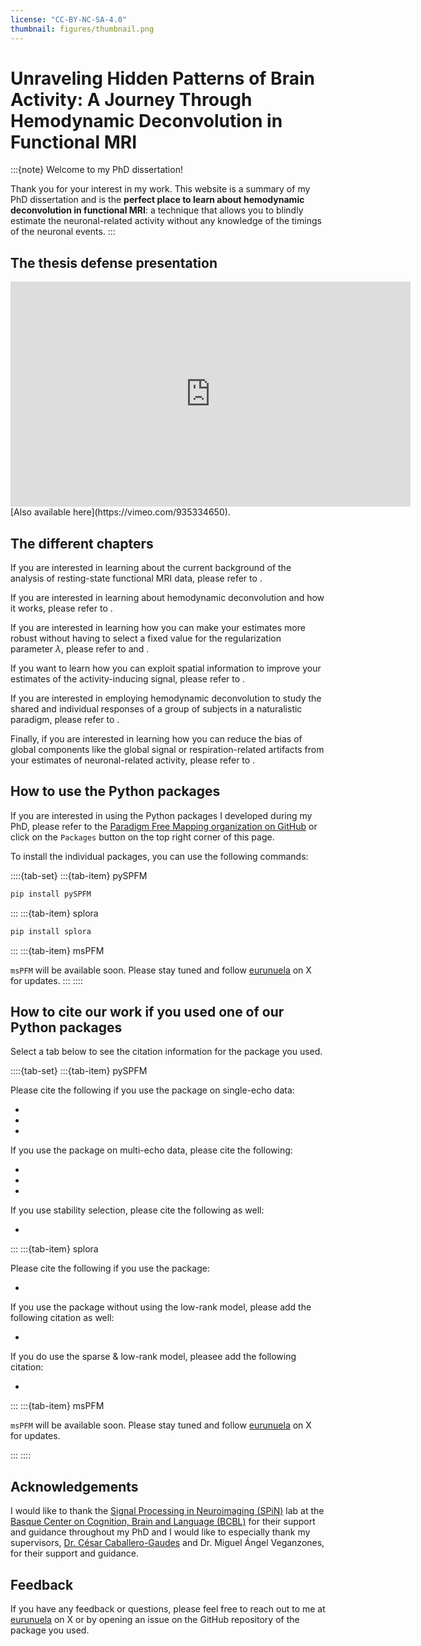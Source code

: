 ```yaml
---
license: "CC-BY-NC-SA-4.0"
thumbnail: figures/thumbnail.png
---
```

# Unraveling Hidden Patterns of Brain Activity: A Journey Through Hemodynamic Deconvolution in Functional MRI

:::{note} Welcome to my PhD dissertation!

Thank you for your interest in my work. This website is a summary of my PhD dissertation and is the
**perfect place to learn about hemodynamic deconvolution in functional MRI**: a technique that allows
you to blindly estimate the neuronal-related activity without any knowledge of the timings of the
neuronal events.
:::

## The thesis defense presentation

<iframe src="https://player.vimeo.com/video/935334650?h=9bd47d083a" width="640" height="360" frameborder="0" allow="autoplay; fullscreen; picture-in-picture" allowfullscreen></iframe>
[Also available here](https://vimeo.com/935334650).

## The different chapters

If you are interested in learning about the current background of the analysis of resting-state
functional MRI data, please refer to [](#cha-intro).

If you are interested in learning about hemodynamic deconvolution and how it works, please refer
to [](#cha-synthesis-analysis).

If you are interested in learning how you can make your estimates more robust without having to
select a fixed value for the regularization parameter $\lambda$, please refer to [](#cha-stability)
and [](#cha-multivariate).

If you want to learn how you can exploit spatial information to improve your estimates of the
activity-inducing signal, please refer to [](#cha-multivariate).

If you are interested in employing hemodynamic deconvolution to study the shared and individual responses
of a group of subjects in a naturalistic paradigm, please refer to [](#cha-multi-subject).

Finally, if you are interested in learning how you can reduce the bias of global components like
the global signal or respiration-related artifacts from your estimates of neuronal-related
activity, please refer to [](#cha-low-rank).

## How to use the Python packages

If you are interested in using the Python packages I developed during my PhD, please refer to the
[Paradigm Free Mapping organization on
GitHub](https://github.com/orgs/Paradigm-Free-Mapping/repositories) or click on the `Packages`
button on the top right corner of this page.

To install the individual packages, you can use the following commands:

::::{tab-set}
:::{tab-item} pySPFM

```bash
pip install pySPFM
```
:::
:::{tab-item} splora

```bash
pip install splora
```
:::
:::{tab-item} msPFM

`msPFM` will be available soon. Please stay tuned and follow [eurunuela](https://x.com/eurunuela)
on X for updates.
:::
::::

## How to cite our work if you used one of our Python packages

Select a tab below to see the citation information for the package you used.

::::{tab-set}
:::{tab-item} pySPFM

Please cite the following if you use the package on single-echo data:

- [](https://zenodo.org/doi/10.5281/zenodo.6600095)
- [](https://doi.org/10.1002/hbm.21452)
- [](https://doi.org/10.52294/001c.87574)

If you use the package on multi-echo data, please cite the following:

- [](https://zenodo.org/doi/10.5281/zenodo.6600095)
- [](https://doi.org/10.1016/j.neuroimage.2019.116081)
- [](https://doi.org/10.52294/001c.87574)

If you use stability selection, please cite the following as well:

- [](https://doi.org/10.1109/embc44109.2020.9176137)

:::
:::{tab-item} splora

Please cite the following if you use the package:

- [](https://zenodo.org/doi/10.5281/zenodo.6603447)

If you use the package without using the low-rank model, please add the following citation as well:

- [](https://doi.org/10.1016/j.media.2023.103010)

If you do use the sparse & low-rank model, pleasee add the following citation:

- [](https://doi.org/10.1109/isbi48211.2021.9433821)

:::
:::{tab-item} msPFM

`msPFM` will be available soon. Please stay tuned and follow [eurunuela](https://x.com/eurunuela)
on X for updates.

:::
::::

## Acknowledgements

I would like to thank the [Signal Processing in Neuroimaging
(SPiN)](https://bcbl.eu/en/research/research-groups/signal-processing-neuroimaging) lab at the
[Basque Center on Cognition, Brain and Language (BCBL)](https://bcbl.eu/en) for their support and
guidance throughout my PhD and I would like to especially thank my supervisors, [Dr. César
Caballero-Gaudes](https://bcbl.eu/en/conocenos/equipo/cesar-caballero-gaudes) and Dr. Miguel Ángel Veganzones,
for their support and guidance.

## Feedback

If you have any feedback or questions, please feel free to reach out to me at
[eurunuela](https://x.com/eurunuela) on X or by opening an issue on the GitHub repository of the
package you used.

